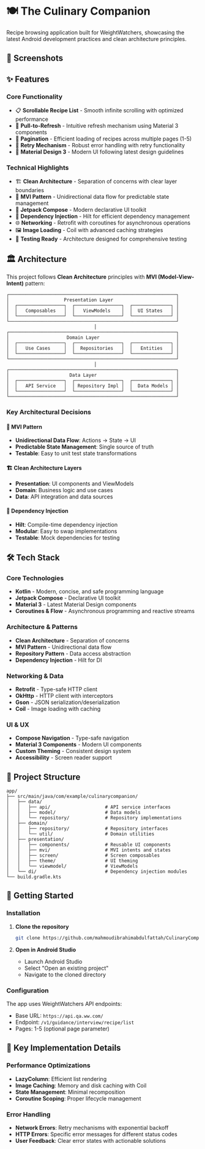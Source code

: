 # 🍽️ The Culinary Companion

Recipe browsing application built for WeightWatchers, showcasing the latest Android development practices and clean architecture principles.

## 📱 Screenshots


## ✨ Features

### Core Functionality
- 📋 **Scrollable Recipe List** - Smooth infinite scrolling with optimized performance
- 🔄 **Pull-to-Refresh** - Intuitive refresh mechanism using Material 3 components
- 📄 **Pagination** - Efficient loading of recipes across multiple pages (1-5)
- 🔁 **Retry Mechanism** - Robust error handling with retry functionality
- 🎨 **Material Design 3** - Modern UI following latest design guidelines

### Technical Highlights
- 🏗️ **Clean Architecture** - Separation of concerns with clear layer boundaries
- 🔄 **MVI Pattern** - Unidirectional data flow for predictable state management
- 🚀 **Jetpack Compose** - Modern declarative UI toolkit
- 💉 **Dependency Injection** - Hilt for efficient dependency management
- 🌐 **Networking** - Retrofit with coroutines for asynchronous operations
- 🖼️ **Image Loading** - Coil with advanced caching strategies
- 🧪 **Testing Ready** - Architecture designed for comprehensive testing

## 🏛️ Architecture

This project follows **Clean Architecture** principles with **MVI (Model-View-Intent)** pattern:

```
┌─────────────────────────────────────────────────────────────┐
│                    Presentation Layer                       │
│  ┌─────────────────┐  ┌─────────────────┐  ┌──────────────┐ │
│  │   Composables   │  │   ViewModels    │  │  UI States   │ │
│  └─────────────────┘  └─────────────────┘  └──────────────┘ │
└─────────────────────────────────────────────────────────────┘
                                │
┌─────────────────────────────────────────────────────────────┐
│                     Domain Layer                            │
│  ┌─────────────────┐  ┌─────────────────┐  ┌──────────────┐ │
│  │   Use Cases     │  │  Repositories   │  │   Entities   │ │
│  └─────────────────┘  └─────────────────┘  └──────────────┘ │
└─────────────────────────────────────────────────────────────┘
                                │
┌─────────────────────────────────────────────────────────────┐
│                      Data Layer                             │
│  ┌─────────────────┐  ┌─────────────────┐  ┌──────────────┐ │
│  │   API Service   │  │ Repository Impl │  │  Data Models │ │
│  └─────────────────┘  └─────────────────┘  └──────────────┘ │
└─────────────────────────────────────────────────────────────┘
```

### Key Architectural Decisions

#### 🎯 **MVI Pattern**
- **Unidirectional Data Flow**: Actions → State → UI
- **Predictable State Management**: Single source of truth
- **Testable**: Easy to unit test state transformations

#### 🏗️ **Clean Architecture Layers**
- **Presentation**: UI components and ViewModels
- **Domain**: Business logic and use cases
- **Data**: API integration and data sources

#### 💉 **Dependency Injection**
- **Hilt**: Compile-time dependency injection
- **Modular**: Easy to swap implementations
- **Testable**: Mock dependencies for testing

## 🛠️ Tech Stack

### Core Technologies
- **Kotlin** - Modern, concise, and safe programming language
- **Jetpack Compose** - Declarative UI toolkit
- **Material 3** - Latest Material Design components
- **Coroutines & Flow** - Asynchronous programming and reactive streams

### Architecture & Patterns
- **Clean Architecture** - Separation of concerns
- **MVI Pattern** - Unidirectional data flow
- **Repository Pattern** - Data access abstraction
- **Dependency Injection** - Hilt for DI

### Networking & Data
- **Retrofit** - Type-safe HTTP client
- **OkHttp** - HTTP client with interceptors
- **Gson** - JSON serialization/deserialization
- **Coil** - Image loading with caching

### UI & UX
- **Compose Navigation** - Type-safe navigation
- **Material 3 Components** - Modern UI components
- **Custom Theming** - Consistent design system
- **Accessibility** - Screen reader support

## 📁 Project Structure

```
app/
├── src/main/java/com/example/culinarycompanion/
│   ├── data/
│   │   ├── api/                    # API service interfaces
│   │   ├── model/                  # Data models
│   │   └── repository/             # Repository implementations
│   ├── domain/
│   │   ├── repository/             # Repository interfaces
│   │   └── util/                   # Domain utilities
│   ├── presentation/
│   │   ├── components/             # Reusable UI components
│   │   ├── mvi/                    # MVI intents and states
│   │   ├── screen/                 # Screen composables
│   │   ├── theme/                  # UI theming
│   │   └── viewmodel/              # ViewModels
│   └── di/                         # Dependency injection modules
└── build.gradle.kts
```

## 🚀 Getting Started

### Installation

1. **Clone the repository**
   ```bash
   git clone https://github.com/mahmoudibrahimabdulfattah/CulinaryCompanion.git
   ```

2. **Open in Android Studio**
   - Launch Android Studio
   - Select "Open an existing project"
   - Navigate to the cloned directory

### Configuration

The app uses WeightWatchers API endpoints:
- Base URL: `https://api.qa.ww.com/`
- Endpoint: `/v1/guidance/interview/recipe/list`
- Pages: 1-5 (optional page parameter)

## 🔧 Key Implementation Details

### Performance Optimizations
- **LazyColumn**: Efficient list rendering
- **Image Caching**: Memory and disk caching with Coil
- **State Management**: Minimal recomposition
- **Coroutine Scoping**: Proper lifecycle management

### Error Handling
- **Network Errors**: Retry mechanisms with exponential backoff
- **HTTP Errors**: Specific error messages for different status codes
- **User Feedback**: Clear error states with actionable solutions

